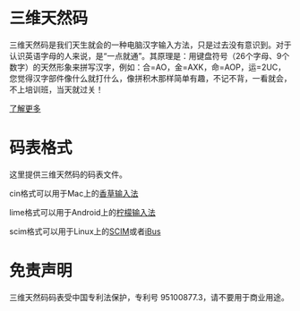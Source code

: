 # 三维天然码

三维天然码是我们天生就会的一种电脑汉字输入方法，只是过去没有意识到。对于认识英语字母的人来说，是“一点就通”。其原理是：用键盘符号（26个字母、9个数字）的天然形象来拼写汉字，例如：合=AO，金=AXK，命=AOP，运=2UC，您觉得汉字部件像什么就打什么，像拼积木那样简单有趣，不记不背，一看就会，不上培训班，当天就过关！

[了解更多](http://baike.baidu.com/view/717472.htm)

# 码表格式

这里提供三维天然码的码表文件。

cin格式可以用于Mac上的[香草输入法](http://openvanilla.org)

lime格式可以用于Android上的[柠檬输入法](https://code.google.com/p/limeime/)

scim格式可以用于Linux上的[SCIM](http://sourceforge.net/projects/scim/)或者[iBus](https://code.google.com/p/ibus/)

# 免责声明

三维天然码码表受中国专利法保护，专利号 95100877.3，请不要用于商业用途。

